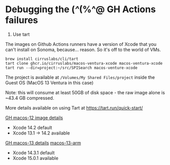 # Debugging the (*^*(%^@ GH Actions failures

1. Use tart

The images on Github Actions runners have a version of Xcode that you can't install on Sonoma, because... reason. So it's off to the world of VMs.

    brew install cirruslabs/cli/tart
    tart clone ghcr.io/cirruslabs/macos-ventura-xcode macos-ventura-xcode
    tart run --dir=project:~/src/SPISearch macos-venture-xcode

The project is available at `/Volumes/My Shared Files/project` inside the Guest OS (MacOS 13 Ventura in this case)

Note: this will consume at least 50GB of disk space - the raw image alone is ~43.4 GB compressed.

More details available on using Tart at https://tart.run/quick-start/

[GH macos-12 image details](https://github.com/actions/virtual-environments/blob/main/images/macos/macos-12-Readme.md)

- Xcode 14.2 default
- Xcode 13.1 -> 14.2 available

[GH macos-13 details](https://github.com/actions/runner-images/blob/main/images/macos/macos-13-Readme.md) [macos-13-arm](https://github.com/actions/runner-images/blob/main/images/macos/macos-13-arm64-Readme.md)

- Xcode 14.3.1 default
- Xcode 15.0.1 available
